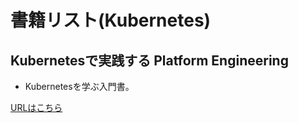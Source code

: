 # 書籍リスト(Kubernetes)

## Kubernetesで実践する Platform Engineering

- Kubernetesを学ぶ入門書。

[URLはこちら](https://www.amazon.co.jp/Kubernetes%E3%81%A7%E5%AE%9F%E8%B7%B5%E3%81%99%E3%82%8B-Platform-Engineering-Mauricio-Salatino/dp/4798188379/ref=sr_1_1?__mk_ja_JP=%E3%82%AB%E3%82%BF%E3%82%AB%E3%83%8A&crid=JS86Q5V4IB5T&dib=eyJ2IjoiMSJ9.0fLBYJ8ihLmbiLAqU36zQE_I84GiuudzdGsgM0lWovI8j-3bhLe0SRqVsgzTUSdag3S14jq-z9jlJ5aB9c47tnRSNefw6n93tzH-cyeF7S4.sPKsINhAHrMewCpOaJBH1M-RBg49QIqLXVLmd3F0o-I&dib_tag=se&keywords=Kubernetes%E3%81%A7%E5%AE%9F%E8%B7%B5%E3%81%99%E3%82%8B+Platform+Engineering&qid=1745763359&s=books&sprefix=kubernetes%E3%81%A7%E5%AE%9F%E8%B7%B5%E3%81%99%E3%82%8B+platform+engineering%2Cstripbooks%2C178&sr=1-1)